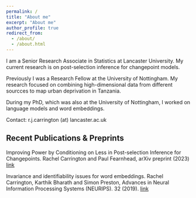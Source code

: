 ```yaml
---
permalink: /
title: "About me"
excerpt: "About me"
author_profile: true
redirect_from: 
  - /about/
  - /about.html
---
```


I am a Senior Research Associate in Statistics at Lancaster University. My current research is on post-selection inference for changepoint models.

Previously I was a Research Fellow at the University of Nottingham. My research focused on combining high-dimensional data from different sourcces to map urban deprivation in Tanzania.

During my PhD, which was also at the University of Nottingham, I worked on language models and word embeddings.

Contact: r.j.carrington (at) lancaster.ac.uk

## Recent Publications & Preprints

Improving Power by Conditioning on Less in Post-selection Inference for Changepoints. Rachel Carrington and Paul Fearnhead, arXiv preprint (2023)
[link](https://arxiv.org/pdf/2301.05636.pdf)

Invariance and identifiability issues for word embeddings. Rachel Carrington, Karthik Bharath and Simon Preston, Advances in Neural Information Processing Systems (NEURIPS). 32 (2019).
[link](https://proceedings.neurips.cc/paper/2019/file/44885837c518b06e3f98b41ab8cedc0f-Paper.pdf)
